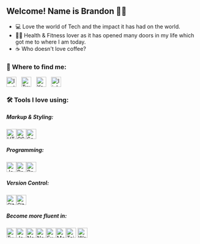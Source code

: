 ## Welcome! Name is Brandon 🙋‍♂️

- 💻 Love the world of Tech and the impact it has had on the world.
- 💪🏼 Health & Fitness lover as it has opened many doors in my life which got me to where I am today.
- ☕️ Who doesn't love coffee?

### 📍 Where to find me:

[<img align="left " alt="linkedin" width="26px" src="https://cdn.jsdelivr.net/npm/simple-icons@6.12.0/icons/linkedin.svg" style="padding-right:10px;" />][linkedin]
[<img align="left" alt="Instagram" width="26px" src="https://cdn.jsdelivr.net/npm/simple-icons@6.8.0/icons/instagram.svg" style="padding-right:10px;" />][instagram]
[<img align="left" alt="Twitter" width="26px" src="https://cdn.jsdelivr.net/npm/simple-icons@6.12.0/icons/twitter.svg" style="padding-right:10px;" />][twitter]
[<img align="left" alt="Youtube" width="26px" src="https://cdn.jsdelivr.net/npm/simple-icons@6.12.0/icons/youtube.svg" style="padding-right:10px;" />][youtube]

### 🛠 Tools I love using:

##### Markup & Styling:

[<img alt="HTML5" width="26px" src="https://cdn.jsdelivr.net/gh/devicons/devicon/icons/html5/html5-original.svg" />](https://www.w3schools.com/html/)[<img alt="CSS3" width="26px" src="https://cdn.jsdelivr.net/gh/devicons/devicon/icons/css3/css3-original.svg" />](https://www.w3schools.com/css/default.asp)[<img alt="Sass" width="26px" src="https://cdn.jsdelivr.net/gh/devicons/devicon/icons/sass/sass-original.svg" />](https://www.w3schools.com/sass/sass_variables.php)

##### Programming:

[<img alt="JavaScript" width="26px" src="https://cdn.jsdelivr.net/gh/devicons/devicon/icons/javascript/javascript-original.svg"  />](https://www.w3schools.com/js/default.asp)[<img alt="React" width="26px" src="https://cdn.jsdelivr.net/gh/devicons/devicon/icons/react/react-original.svg" />](https://reactjs.org)[<img alt="Redux" width="26px" src="https://cdn.jsdelivr.net/gh/devicons/devicon/icons/redux/redux-original.svg"  />](https://redux.js.org)

##### Version Control:

[<img alt="Git" width="26px" src="https://cdn.jsdelivr.net/gh/devicons/devicon/icons/git/git-original.svg"  />](https://git-scm.com)[<img alt="GitHub" width="26px" src="https://user-images.githubusercontent.com/3369400/139447912-e0f43f33-6d9f-45f8-be46-2df5bbc91289.png"  />](https://github.com)

##### Become more fluent in:

[<img alt="TypeScript" width="26px" src="https://cdn.jsdelivr.net/gh/devicons/devicon/icons/typescript/typescript-original.svg" />](https://www.typescriptlang.org)[<img alt="Jest" width="26px" src="https://cdn.jsdelivr.net/gh/devicons/devicon/icons/jest/jest-plain.svg" />](https://jestjs.io)[<img alt="NextJS" width="26px" src="https://cdn.jsdelivr.net/gh/devicons/devicon/icons/nextjs/nextjs-original.svg" />](https://nextjs.org)[<img alt="NodeJs" width="26px" src="https://cdn.jsdelivr.net/gh/devicons/devicon/icons/nodejs/nodejs-original.svg" />](https://nodejs.org/en/)[<img alt="Express" width="26px" src="https://cdn.jsdelivr.net/gh/devicons/devicon/icons/express/express-original.svg" />](https://expressjs.com)[<img alt="MongoDB" width="26px" src="https://cdn.jsdelivr.net/gh/devicons/devicon/icons/mongodb/mongodb-original.svg" />](https://www.mongodb.com/)[<img alt="Tailwind" width="26px" src="https://cdn.icon-icons.com/icons2/2107/PNG/512/file_type_tailwind_icon_130128.png" />](https://tailwindcss.com) [<img alt="Webpack" width="26px" src="https://cdn.jsdelivr.net/gh/devicons/devicon/icons/webpack/webpack-original.svg" />](https://webpack.js.org/)

[instagram]: https://instagram.com/BrandonGormley
[twitter]: https://twitter.com/brandongormley
[youtube]: https://www.youtube.com/channel/UCOtIOhA9Y0a36ah9UUZ6RCw
[linkedin]: https://www.linkedin.com/in/brandontgormley/
